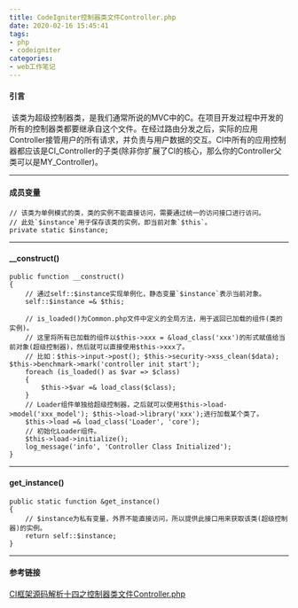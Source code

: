 ```yaml
---
title: CodeIgniter控制器类文件Controller.php
date: 2020-02-16 15:45:41
tags:
- php
- codeigniter
categories:
- web工作笔记
---
```


#### 引言 ####
 该类为超级控制器类，是我们通常所说的MVC中的C。在项目开发过程中开发的所有的控制器类都要继承自这个文件。在经过路由分发之后，实际的应用Controller接管用户的所有请求，并负责与用户数据的交互。CI中所有的应用控制器都应该是CI_Controller的子类(除非你扩展了CI的核心，那么你的Controller父类可以是MY_Controller)。
<!--more-->

---

#### 成员变量 ####
```text
// 该类为单例模式的类，类的实例不能直接访问，需要通过统一的访问接口进行访问。
// 此处`$instance`用于保存该类的实例，即当前对象`$this`。
private static $instance;
```

---

#### __construct() ####
```text
public function __construct()
{
    // 通过self::$instance实现单例化，静态变量`$instance`表示当前对象。
    self::$instance =& $this;

    // is_loaded()为Common.php文件中定义的全局方法，用于返回已加载的组件(类的实例)。
    // 这里将所有已加载的组件以$this->xxx = &load_class('xxx')的形式赋值给当前对象(超级控制器)，然后就可以直接使用$this->xxx了。
    // 比如：$this->input->post(); $this->security->xss_clean($data); $this->benchmark->mark('controller init start');
    foreach (is_loaded() as $var => $class)
    {
        $this->$var =& load_class($class);
    }
    // Loader组件单独给超级控制器，之后就可以使用$this->load->model('xxx_model'); $this->load->library('xxx');进行加载某个类了。
    $this->load =& load_class('Loader', 'core');
    // 初始化Loader组件。
    $this->load->initialize();
    log_message('info', 'Controller Class Initialized');
}
```

---

#### get_instance() ####
```text
public static function &get_instance()
{
    // $instance为私有变量，外界不能直接访问，所以提供此接口用来获取该类(超级控制器)的实例。
    return self::$instance;
}
```

---

#### 参考链接 ####
[CI框架源码解析十四之控制器类文件Controller.php](https://blog.csdn.net/Zhihua_W/article/details/52948034)
